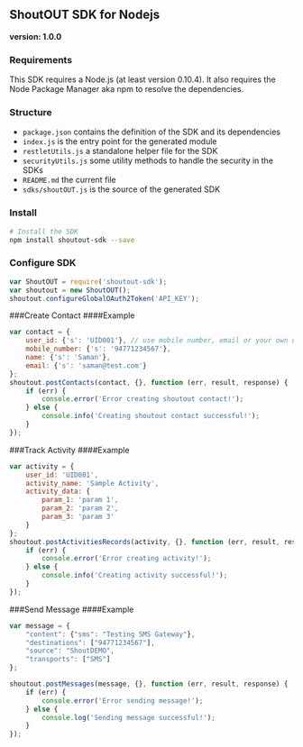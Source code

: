 ## ShoutOUT SDK for Nodejs
__version: 1.0.0__

### Requirements

This SDK requires a Node.js (at least version 0.10.4). It also requires the Node Package Manager aka npm to resolve the dependencies.

### Structure

* `package.json` contains the definition of the SDK and its dependencies
* `index.js` is the entry point for the generated module
* `restletUtils.js` a standalone helper file for the SDK
* `securityUtils.js` some utility methods to handle the security in the SDKs
* `README.md` the current file
* `sdks/shoutOUT.js` is the source of the generated SDK

### Install

```sh
# Install the SDK
npm install shoutout-sdk --save
```

### Configure SDK
```js
var ShoutOUT = require('shoutout-sdk');
var shoutout = new ShoutOUT();
shoutout.configureGlobalOAuth2Token('API_KEY');
```
###Create Contact
####Example
```js
var contact = {
    user_id: {'s': 'UID001'}, // use mobile number, email or your own unique id
    mobile_number: {'s': '94771234567'},
    name: {'s': 'Saman'},
    email: {'s': 'saman@test.com'}
};
shoutout.postContacts(contact, {}, function (err, result, response) {
    if (err) {
        console.error('Error creating shoutout contact!');
    } else {
        console.info('Creating shoutout contact successful!');
    }
});
```

###Track Activity
####Example
```js
var activity = {
    user_id: 'UID001',
    activity_name: 'Sample Activity',
    activity_data: {
        param_1: 'param 1',
        param_2: 'param 2',
        param_3: 'param 3'
    }
};
shoutout.postActivitiesRecords(activity, {}, function (err, result, response) {
    if (err) {
        console.error('Error creating activity!');
    } else {
        console.info('Creating activity successful!');
    }
});
```

###Send Message
####Example
```js
var message = {
    "content": {"sms": "Testing SMS Gateway"},
    "destinations": ["94771234567"],
    "source": "ShoutDEMO",
    "transports": ["SMS"]
};

shoutout.postMessages(message, {}, function (err, result, response) {
    if (err) {
        console.error('Error sending message!');
    } else {
        console.log('Sending message successful!');
    }
});
```
